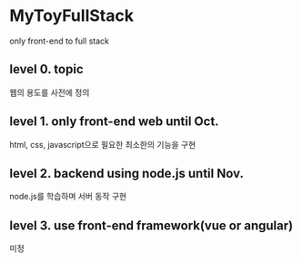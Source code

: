 # MyToyFullStack
only front-end to full stack

## level 0. topic
웹의 용도를 사전에 정의

## level 1. only front-end web until Oct.
html, css, javascript으로 필요한 최소한의 기능을 구현

## level 2. backend using node.js until Nov.
node.js를 학습하며 서버 동작 구현

## level 3. use front-end framework(vue or angular)
미정
